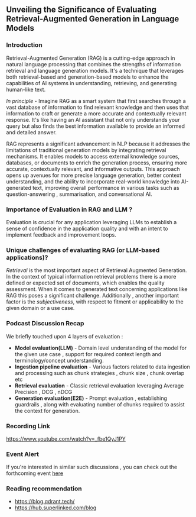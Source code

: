 ## Unveiling the Significance of Evaluating Retrieval-Augmented Generation in Language Models

### Introduction

Retrieval-Augmented Generation (RAG) is a cutting-edge approach in natural language processing that combines the strengths of information retrieval and language generation models. It's a technique that leverages both retrieval-based and generation-based models to enhance the capabilities of AI systems in understanding, retrieving, and generating human-like text.

*In principle* - Imagine RAG as a smart system that first searches through a vast database of information to find relevant knowledge and then uses that information to craft or generate a more accurate and contextually relevant response. It's like having an AI assistant that not only understands your query but also finds the best information available to provide an informed and detailed answer.

RAG represents a significant advancement in NLP because it addresses the limitations of traditional generation models by integrating retrieval mechanisms. It enables models to access external knowledge sources, databases, or documents to enrich the generation process, ensuring more accurate, contextually relevant, and informative outputs. This approach opens up avenues for more precise language generation, better context understanding, and the ability to incorporate real-world knowledge into AI-generated text, improving overall performance in various tasks such as question-answering , summarisation, and conversational AI.

### Importance of Evaluation in RAG and LLM ?

Evaluation is crucial for any application leveraging LLMs to establish a sense of confidence in the application quality and with an intent to implement feedback and improvement loops.

### Unique challenges of evaluating RAG (or LLM-based applications)?

*Retrieval* is the most important aspect of Retrieval Augmented Generation.
In the context of typical information retrieval problems there is a more defined or expected set of documents, which enables the quality assessment.
When it comes to generated text concerning applications like RAG this poses a significant challenge.
Additionally , another important factor is the *subjectiveness*, with respect to fitment or applicability to the given domain or a use case.

### Podcast Discussion Recap

We briefly touched upon 4 layers of evaluation :

- **Model evaluation(LLM)** - Domain level understanding of the model for the given use case , support for required context length and terminology/concept understanding.
- **Ingestion pipeline evaluation** - Various factors related to data ingestion and processing such as chunk strategies , chunk size , chunk overlap etc
- **Retrieval evaluation** - Classic retrieval evaluation leveraging Average Precision , DCG , nDCG
- **Generation evaluation(E2E)** - Prompt evaluation , establishing guardrails , along with evaluating number of chunks required to assist the context for generation.

### Recording Link

https://www.youtube.com/watch?v=_fbe1QyJ1PY

### Event Alert
If you're interested in similar such discussions , you can check out the forthcoming event [here]("https://www.eventbrite.co.uk/e/the-evolution-of-genai-exploring-practical-applications-tickets-778359172237?aff=oddtdtcreator")

### Reading recommendation
- https://blog.qdrant.tech/
- https://hub.superlinked.com/blog
